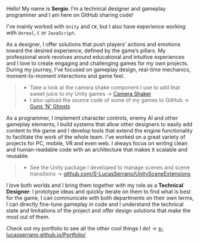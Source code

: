 Hello! My name is **Sergio**. I’m a technical designer and gameplay programmer and I am here on GitHub sharing code!

I've mainly worked with `Unity` and `C#`, but I also have experience working with `Unreal`, `C` or `JavaScript`.

As a designer, I offer solutions that push players’ actions and emotions toward the desired experience, defined by the game’s pillars. My professional work revolves around educational and intuitive experiences and I love to create engaging and challenging games for my own projects. During my journey, I’ve focused on gameplay design, real-time mechanics, moment-to-moment interactions and game feel.
> - Take a look at the camera shake component I use to add that sweet juice to my Untiy games → [Camera Shaker](https://github.com/S-LucasSerrano/CameraShaker)
> - I also upload the source code of some of my games to GitHub → [Guns 'N' Ghosts](https://github.com/S-LucasSerrano/GunsNGhosts)

As a programmer, I implement character controls, enemy AI and other gameplay elements, I build systems that allow other designers to easily add content to the game and I develop tools that extend the engine functionality to facilitate the work of the whole team. I've worked on a great variety of projects for PC, mobile, VR and even web. I always focus on writing clean and human-readable code with an architecture that makes it scalable and reusable.
> - See the Unity package I developed to manage scenes and scene transitions → [github.com/S-LucasSerrano/UnitySceneExtensions](https://github.com/S-LucasSerrano/UnitySceneExtensions)

I love both worlds and I bring them together with my role as a **Technical Designer**: I prototype ideas and quickly iterate on them to find what is best for the game, I can communicate with both departments on their own terms, I can directly fine-tune gameplay in code and I understand the technical state and limitations of the project and offer design solutions that make the most out of them.

Check out my portfolio to see all the other cool things I do! → [s-lucasserrano.github.io/Portfolio/](http://s-lucasserrano.github.io/Portfolio/)
